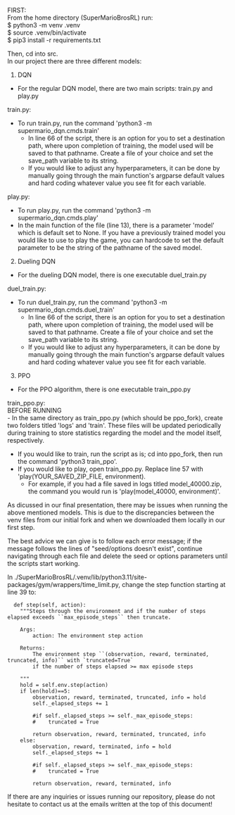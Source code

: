 FIRST:  
From the home directory (SuperMarioBrosRL) run:  
$ python3 -m venv .venv  
$ source .venv/bin/activate  
$ pip3 install -r requirements.txt  

Then, cd into src.  
In our project there are three different models:  

1. DQN  
  - For the regular DQN model, there are two main scripts: train.py and play.py  

  train.py:
  - To run train.py, run the command 'python3 -m supermario_dqn.cmds.train'
    - In line 66 of the script, there is an option for you to set a destination path, where upon completion of training, the model used will be saved to that pathname. Create a file of your choice and set the save_path variable to its string.
    - If you would like to adjust any hyperparameters, it can be done by manually going through the main function's argparse default values and hard coding whatever value you see fit for each variable.

  play.py:
  - To run play.py, run the command 'python3 -m supermario_dqn.cmds.play'
  - In the main function of the file (line 13), there is a parameter 'model' which is default set to None. If you have a previously trained model you would like to use to play the game, you can hardcode to set the default parameter to be the string of the pathname of the saved model.

2. Dueling DQN
  - For the dueling DQN model, there is one executable duel_train.py

  duel_train.py:
  - To run duel_train.py, run the command 'python3 -m supermario_dqn.cmds.duel_train'
    - In line 66 of the script, there is an option for you to set a destination path, where upon completion of training, the model used will be saved to that pathname. Create a file of your choice and set the save_path variable to its string.
    - If you would like to adjust any hyperparameters, it can be done by manually going through the main function's argparse default values and hard coding whatever value you see fit for each variable.

3. PPO
  - For the PPO algorithm, there is one executable train_ppo.py

  train_ppo.py:   
  BEFORE RUNNING  
    - In the same directory as train_ppo.py (which should be ppo_fork), create two folders titled 'logs' and 'train'. These files will be updated periodically during training to store statistics regarding the model and the model itself, respectively.
  - If you would like to train, run the script as is; cd into ppo_fork, then run the command 'python3 train_ppo'.
  - If you would like to play, open train_ppo.py. Replace line 57 with 'play(YOUR_SAVED_ZIP_FILE, environment).
    - For example, if you had a file saved in logs titled model_40000.zip, the command you would run is 'play(model_40000, environment)'.

As dicussed in our final presentation, there may be issues when running the above mentioned models. This is due to the discrepancies between the venv files from our initial fork and when we downloaded them locally in our first step.

The best advice we can give is to follow each error message; if the message follows the lines of "seed/options doesn't exist", continue navigating through each file and delete the seed or options parameters until the scripts start working.

In ./SuperMarioBrosRL/.venv/lib/python3.11/site-packages/gym/wrappers/time_limit.py, change the step function starting at line 39 to:

      def step(self, action):
        """Steps through the environment and if the number of steps elapsed exceeds ``max_episode_steps`` then truncate.

        Args:
            action: The environment step action

        Returns:
            The environment step ``(observation, reward, terminated, truncated, info)`` with `truncated=True`
            if the number of steps elapsed >= max episode steps

        """
        hold = self.env.step(action)
        if len(hold)==5:
            observation, reward, terminated, truncated, info = hold
            self._elapsed_steps += 1

            #if self._elapsed_steps >= self._max_episode_steps:
            #    truncated = True

            return observation, reward, terminated, truncated, info
        else:
            observation, reward, terminated, info = hold
            self._elapsed_steps += 1

            #if self._elapsed_steps >= self._max_episode_steps:
            #    truncated = True

            return observation, reward, terminated, info

        
If there are any inquiries or issues running our repository, please do not hesitate to contact us at the emails written at the top of this document!

